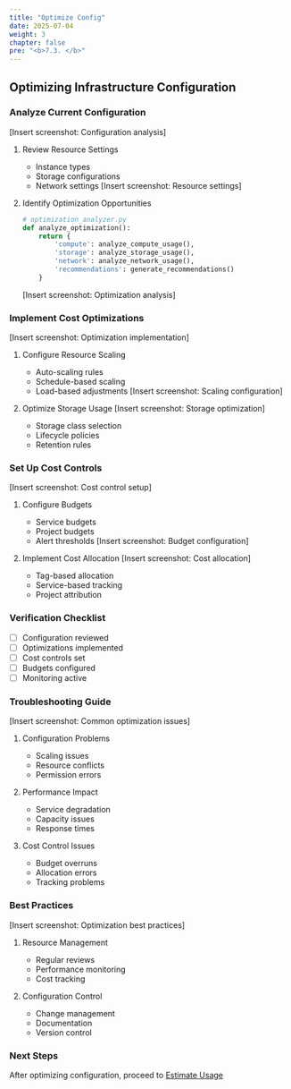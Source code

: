 ```yaml
---
title: "Optimize Config"
date: 2025-07-04
weight: 3
chapter: false
pre: "<b>7.3. </b>"
---
```


## Optimizing Infrastructure Configuration

### Analyze Current Configuration
[Insert screenshot: Configuration analysis]
1. Review Resource Settings
   - Instance types
   - Storage configurations
   - Network settings
   [Insert screenshot: Resource settings]

2. Identify Optimization Opportunities
   ```python
   # optimization_analyzer.py
   def analyze_optimization():
       return {
           'compute': analyze_compute_usage(),
           'storage': analyze_storage_usage(),
           'network': analyze_network_usage(),
           'recommendations': generate_recommendations()
       }
   ```
   [Insert screenshot: Optimization analysis]

### Implement Cost Optimizations
[Insert screenshot: Optimization implementation]
1. Configure Resource Scaling
   - Auto-scaling rules
   - Schedule-based scaling
   - Load-based adjustments
   [Insert screenshot: Scaling configuration]

2. Optimize Storage Usage
   [Insert screenshot: Storage optimization]
   - Storage class selection
   - Lifecycle policies
   - Retention rules

### Set Up Cost Controls
[Insert screenshot: Cost control setup]
1. Configure Budgets
   - Service budgets
   - Project budgets
   - Alert thresholds
   [Insert screenshot: Budget configuration]

2. Implement Cost Allocation
   [Insert screenshot: Cost allocation]
   - Tag-based allocation
   - Service-based tracking
   - Project attribution

### Verification Checklist
- [ ] Configuration reviewed
- [ ] Optimizations implemented
- [ ] Cost controls set
- [ ] Budgets configured
- [ ] Monitoring active

### Troubleshooting Guide
[Insert screenshot: Common optimization issues]
1. Configuration Problems
   - Scaling issues
   - Resource conflicts
   - Permission errors

2. Performance Impact
   - Service degradation
   - Capacity issues
   - Response times

3. Cost Control Issues
   - Budget overruns
   - Allocation errors
   - Tracking problems

### Best Practices
[Insert screenshot: Optimization best practices]
1. Resource Management
   - Regular reviews
   - Performance monitoring
   - Cost tracking

2. Configuration Control
   - Change management
   - Documentation
   - Version control

### Next Steps
After optimizing configuration, proceed to [Estimate Usage](../7.4-estimate-usage/)
